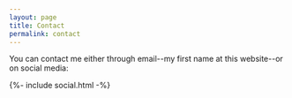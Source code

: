 ```yaml
---
layout: page
title: Contact
permalink: contact
---
```

You can contact me either through email--my first name at this website--or on social media:

<div>
  {%- include social.html -%}
</div>

